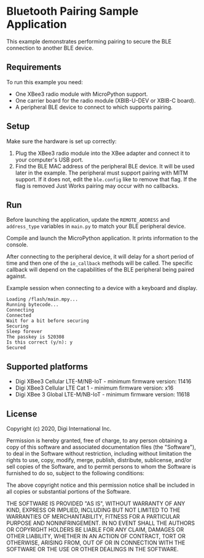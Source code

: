 Bluetooth Pairing Sample Application
============================================================

This example demonstrates performing pairing to secure the BLE
connection to another BLE device.

Requirements
------------

To run this example you need:

* One XBee3 radio module with MicroPython support.
* One carrier board for the radio module (XBIB-U-DEV or XBIB-C board).
* A peripheral BLE device to connect to which supports pairing.

Setup
-----

Make sure the hardware is set up correctly:

1. Plug the XBee3 radio module into the XBee adapter and connect it to your
   computer's USB port.
2. Find the BLE MAC address of the peripheral BLE device. It will be
   used later in the example. The peripheral must support pairing with
   MITM support. If it does not, edit the `ble.config` like to remove
   that flag. If the flag is removed Just Works pairing may occur with
   no callbacks.

Run
---

Before launching the application, update the `REMOTE_ADDRESS` and `address_type`
variables in `main.py` to match your BLE peripheral device.

Compile and launch the MicroPython application. It prints information to the
console.

After connecting to the peripheral device, it will delay for a short
period of time and then one of the `io_callback` methods will be
called. The specific callback will depend on the capabilities of the
BLE peripheral being paired against.

Example session when connecting to a device with a keyboard and display.

    Loading /flash/main.mpy...
    Running bytecode...
    Connecting
    Connected
    Wait for a bit before securing
    Securing
    Sleep forever
    The passkey is 520308
    Is this correct (y/n): y
    Secured

Supported platforms
-------------------

* Digi XBee3 Cellular LTE-M/NB-IoT - minimum firmware version: 11416
* Digi XBee3 Cellular LTE Cat 1 - minimum firmware version: x16
* Digi XBee 3 Global LTE-M/NB-IoT - minimum firmware version: 11618

License
-------

Copyright (c) 2020, Digi International Inc.

Permission is hereby granted, free of charge, to any person obtaining a copy
of this software and associated documentation files (the "Software"), to deal
in the Software without restriction, including without limitation the rights
to use, copy, modify, merge, publish, distribute, sublicense, and/or sell
copies of the Software, and to permit persons to whom the Software is
furnished to do so, subject to the following conditions:

The above copyright notice and this permission notice shall be included in all
copies or substantial portions of the Software.

THE SOFTWARE IS PROVIDED "AS IS", WITHOUT WARRANTY OF ANY KIND, EXPRESS OR
IMPLIED, INCLUDING BUT NOT LIMITED TO THE WARRANTIES OF MERCHANTABILITY,
FITNESS FOR A PARTICULAR PURPOSE AND NONINFRINGEMENT. IN NO EVENT SHALL THE
AUTHORS OR COPYRIGHT HOLDERS BE LIABLE FOR ANY CLAIM, DAMAGES OR OTHER
LIABILITY, WHETHER IN AN ACTION OF CONTRACT, TORT OR OTHERWISE, ARISING FROM,
OUT OF OR IN CONNECTION WITH THE SOFTWARE OR THE USE OR OTHER DEALINGS IN THE
SOFTWARE.
